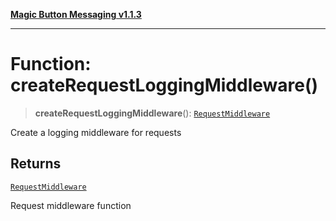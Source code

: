 [**Magic Button Messaging v1.1.3**](../README.md)

***

# Function: createRequestLoggingMiddleware()

> **createRequestLoggingMiddleware**(): [`RequestMiddleware`](../type-aliases/RequestMiddleware.md)

Create a logging middleware for requests

## Returns

[`RequestMiddleware`](../type-aliases/RequestMiddleware.md)

Request middleware function

